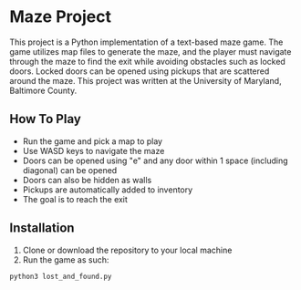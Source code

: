 # Maze Project

This project is a Python implementation of a text-based maze game. The game utilizes map files to generate the maze, and the player must navigate through the maze to find the exit while avoiding obstacles such as locked doors. Locked doors can be opened using pickups that are scattered around the maze. This project was written at the University of Maryland, Baltimore County.

## How To Play
- Run the game and pick a map to play
- Use WASD keys to navigate the maze
- Doors can be opened using "e" and any door within 1 space (including diagonal) can be opened
- Doors can also be hidden as walls
- Pickups are automatically added to inventory
- The goal is to reach the exit

## Installation
1. Clone or download the repository to your local machine
2. Run the game as such:
```
python3 lost_and_found.py
```

